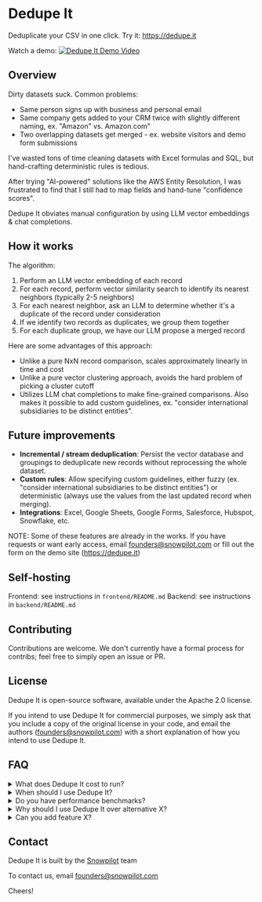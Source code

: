 # Dedupe It

Deduplicate your CSV in one click. Try it: https://dedupe.it

Watch a demo:
[![Dedupe It Demo Video](https://github.com/user-attachments/assets/f4189062-8921-4b5b-9f1f-d0fd77d92347)](https://www.youtube.com/watch?v=7mZ0kdwXBwM)

## Overview

Dirty datasets suck. Common problems:
- Same person signs up with business and personal email
- Same company gets added to your CRM twice with slightly different naming, ex. "Amazon" vs. Amazon.com"
- Two overlapping datasets get merged - ex. website visitors and demo form submissions

I've wasted tons of time cleaning datasets with Excel formulas and SQL, but hand-crafting deterministic rules is tedious.

After trying "AI-powered" solutions like the AWS Entity Resolution, I was frustrated to find that I still had to map fields and hand-tune "confidence scores".

Dedupe It obviates manual configuration by using LLM vector embeddings & chat completions.

## How it works

The algorithm:
1. Perform an LLM vector embedding of each record
2. For each record, perform vector similarity search to identify its nearest neighbors (typically 2-5 neighbors)
3. For each nearest neighbor, ask an LLM to determine whether it's a duplicate of the record under consideration
4. If we identify two records as duplicates, we group them together
5. For each duplicate group, we have our LLM propose a merged record

Here are some advantages of this approach:
- Unlike a pure NxN record comparison, scales approximately linearly in time and cost
- Unlike a pure vector clustering approach, avoids the hard problem of picking a cluster cutoff
- Utilizes LLM chat completions to make fine-grained comparisons. Also makes it possible to add custom guidelines, ex. "consider international subsidiaries to be distinct entities".


## Future improvements
- **Incremental / stream deduplication**: Persist the vector database and groupings to deduplicate new records without reprocessing the whole dataset.
- **Custom rules**: Allow specifying custom guidelines, either fuzzy (ex. "consider international subsidiaries to be distinct entities") or deterministic (always use the values from the last updated record when merging).
- **Integrations**: Excel, Google Sheets, Google Forms, Salesforce, Hubspot, Snowflake, etc.

NOTE: Some of these features are already in the works. If you have requests or want early access, email founders@snowpilot.com or fill out the form on the demo site (https://dedupe.it)

## Self-hosting

Frontend: see instructions in `frontend/README.md`
Backend: see instructions in `backend/README.md`

## Contributing

Contributions are welcome. We don't currently have a formal process for contribs; feel free to simply open an issue or PR.

## License

Dedupe It is open-source software, available under the Apache 2.0 license.

If you intend to use Dedupe It for commercial purposes, we simply ask that you include a copy of the original license in your code, and email the authors (founders@snowpilot.com) with a short explanation of how you intend to use Dedupe It.

## FAQ

<details>
  <summary>What does Dedupe It cost to run?</summary>

  With no modifications, this implementation will cost you ~$8.40 per 1k records.
  This will depend on the size of your records, so please benchmark your costs on a small, representative sample of data before attempting to run on a large dataset.

  NOTE: We're working on optimizations to reduce the cost 100x.
  If you need to run deduplication on a larger dataset (100k+ rows), please email us: founders@snowpilot.com
</details>

<details>
  <summary>When should I use Dedupe It?</summary>

  Dedupe It is built for fuzzy deduplication of structured data.
  In other words, it's a good fit if your data:
  - Fits into a spreadsheet / CSV
  - Might have duplicates
  - The duplicates are not exact (ex. "Michael B. Schmidt, michael.schmidt@acme.com" and "mike schmidt, mike@acme.com")

  This is typically the case if:
  - Your data comes from manual entry, like someone filling out a form
  - Your data is a combination of multiple sources, each of which has different fields or formatting
</details>


<details>
  <summary>Do you have performance benchmarks?</summary>

  We'll release some more detailed head-to-head and benchmarks in the future.

  Anecdotally, on the datasets that we've tested (people, companies, and products):
  - Rate of false negatives (not catching a pair of duplicates): <5%
  - Rate of false positives (mistakenly identifying distinct records as duplicates): vanishingly small  
</details>


<details>
  <summary>Why should I use Dedupe It over alternative X?</summary>

  The generic answer is that as of today (11/3/2024) Dedupe It's main value proposition is simplicity.
  There is no other fuzzy deduplication solution that works out-of-the-box without manual configuration.

  That said, this implementation is a minimum viable product. Shortcomings of Dedupe It today include:
  - Relatively expensive (~$8.40/1k records). NOTE: we will be bringing this down 100x over the next month or two.
  - No incrementality. NOTE: we have incremental versions working locally.
  - No integrations. NOTE: on the roadmap.
  - No custom rules. NOTE: on the roadmap.

  If you need any of those features, please [contact us](##Contact).

  In the meantime, here are some popular alternatives:
  - Enterprise-ready: [AWS Entity Resolution]([url](https://aws.amazon.com/entity-resolution/))
  - Open-source: [Zingg]([url](https://www.zingg.ai/))
  - Integrated with Salesforce: [DataGroomr]([url](https://datagroomr.com/))
  
</details>

<details>
  <summary>Can you add feature X?</summary>

  Probably! Add a thread in the discussions section on Github, email us at founders@snowpilot.com.
</details>

## Contact

Dedupe It is built by the [Snowpilot](https://www.snowpilot.com) team

To contact us, email founders@snowpilot.com

Cheers!
